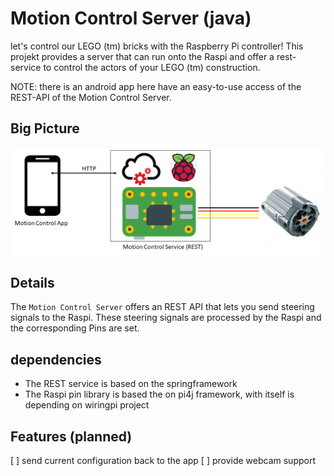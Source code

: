# Motion Control Server (java)

let's control our LEGO (tm) bricks with the Raspberry Pi
controller! This projekt provides a server that can run
onto the Raspi and offer a rest-service to control the actors
of your LEGO (tm) construction.

NOTE: there is an android app here have an easy-to-use
access of the REST-API of the Motion Control Server.

## Big Picture

![Image of Mobile Icon](docs/BigPicture.png)

## Details

The `Motion Control Server` offers an REST API that lets you
send steering signals to the Raspi. These steering signals are
processed by the Raspi and the corresponding Pins are set.

## dependencies

 - The REST service is based on the springframework
 - The Raspi pin library is based the on pi4j framework, with itself is depending on wiringpi project


## Features (planned)

[ ] send current configuration back to the app
[ ] provide webcam support

